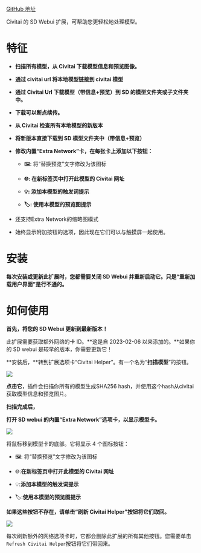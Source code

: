 [GitHub 地址](https://github.com/butaixianran/Stable-Diffusion-Webui-Civitai-Helper)

Civitai 的 SD Webui 扩展，可帮助您更轻松地处理模型。

# 特征

-   **扫描所有模型，从 Civitai 下载模型信息和预览图像。**
    
-   **通过 civitai url 将本地模型链接到 civitai 模型**
    
-   **通过 Civitai Url 下载模型（带信息+预览）到 SD 的模型文件夹或子文件夹中。**
    
-   **下载可以断点续传。**
    
-   **从 Civitai 检查所有本地模型的新版本**
    
-   **将新版本直接下载到 SD 模型文件夹中（带信息+预览）**
    
-   **修改内置“Extra Network”卡，在每张卡上添加以下按钮：**
    
    -   🖼: 将“替换预览”文字修改为该图标
        
    -   **🌐: 在新标签页中打开此模型的 Civitai 网址**
        
    -   **💡: 添加本模型的触发词提示**
        
    -   **🏷: 使用本模型的预览图提示**
        
-   还支持Extra Network的缩略图模式
    
-   始终显示附加按钮的选项，因此现在它们可以与触摸屏一起使用。

# 安装

**每次安装或更新此扩展时，您都需要关闭 SD Webui 并重新启动它。只是“重新加载用户界面”是行不通的。**

# 如何使用

**首先，将您的 SD Webui 更新到最新版本！**

此扩展需要获取额外网络的卡 ID。**这是自 2023-02-06 以来添加的。**如果你的 SD webui 是较早的版本，你需要更新它！

**安装后，**转到扩展选项卡“Civitai Helper”。有一个名为“**扫描模型**”的按钮。

![](https://imagecache.civitai.com/xG1nkqKTMzGDvpLrqFT7WA/15d4ae4d-2e9e-4c3b-6ae6-c9dcb1191700/width=525/15d4ae4d-2e9e-4c3b-6ae6-c9dcb1191700)

**点击它**，插件会扫描你所有的模型生成SHA256 hash，并使用这个hash从civitai获取模型信息和预览图片。

**扫描完成后，**

**打开 SD webui 的内置“Extra Network”选项卡，以显示模型卡。**

![](https://imagecache.civitai.com/xG1nkqKTMzGDvpLrqFT7WA/80b602aa-b1d6-4d29-ad62-f4a96b2f4d00/width=525/80b602aa-b1d6-4d29-ad62-f4a96b2f4d00)

将鼠标移到模型卡的底部。它将显示 4 个图标按钮：

-   🖼: 将“替换预览”文字修改为该图标
    
-   🌐:**在新标签页中打开此模型的 Civitai 网址**
    
-   💡:**添加本模型的触发词提示**
    
-   🏷:**使用本模型的预览图提示**
    

**如果这些按钮不存在，请单击“刷新 Civitai Helper”按钮将它们取回。**

![](https://imagecache.civitai.com/xG1nkqKTMzGDvpLrqFT7WA/ad4718fd-72d8-404d-2d09-6e0e96b3c300/width=525/ad4718fd-72d8-404d-2d09-6e0e96b3c300)

每次刷新额外的网络选项卡时，它都会删除此扩展的所有其他按钮。您需要单击`Refresh Civitai Helper`按钮将它们带回来。